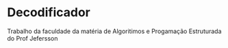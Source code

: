 # Decodificador
Trabalho da faculdade da matéria de Algoritimos e Progamação Estruturada do Prof Jefersson
